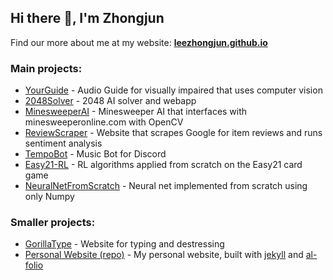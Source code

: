 ## Hi there 👋, I'm Zhongjun

Find our more about me at my website: **[leezhongjun.github.io](https://leezhongjun.github.io/)**

### Main projects:
  - [YourGuide](https://github.com/leezhongjun/YourGuide) - Audio Guide for visually impaired that uses computer vision
  - [2048Solver](https://github.com/leezhongjun/2048Solver) - 2048 AI solver and webapp
  - [MinesweeperAI](https://github.com/leezhongjun/MinesweeperAI) - Minesweeper AI that interfaces with minesweeperonline.com with OpenCV
  - [ReviewScraper](https://github.com/leezhongjun/ReviewScraper) - Website that scrapes Google for item reviews and runs sentiment analysis
  - [TempoBot](https://github.com/leezhongjun/TempoBot) - Music Bot for Discord
  - [Easy21-RL](https://github.com/leezhongjun/Easy21-RL) - RL algorithms applied from scratch on the Easy21 card game
  - [NeuralNetFromScratch](https://github.com/leezhongjun/NeuralNetFromScratch) - Neural net implemented from scratch using only Numpy
  
### Smaller projects:
 - [GorillaType](https://github.com/leezhongjun/GorillaType) - Website for typing and destressing
 - [Personal Website (repo)](https://github.com/leezhongjun/leezhongjun.github.io) - My personal website, built with [jekyll](https://github.com/jekyll/jekyll) and [al-folio](https://github.com/alshedivat/al-folio)


